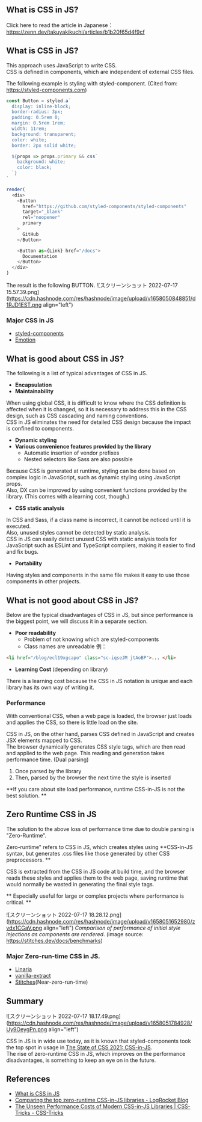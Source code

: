 ## What is CSS in JS?

Click here to read the article in Japanese：https://zenn.dev/takuyakikuchi/articles/b1b20f65d4f9cf

## What is CSS in JS?
This approach uses JavaScript to write CSS.<br/>
CSS is defined in components, which are independent of external CSS files.

The following example is styling with styled-component.
(Cited from: https://styled-components.com)

```js
const Button = styled.a`
  display: inline-block;
  border-radius: 3px;
  padding: 0.5rem 0;
  margin: 0.5rem 1rem;
  width: 11rem;
  background: transparent;
  color: white;
  border: 2px solid white;

  ${props => props.primary && css`
    background: white;
    color: black;
  `}
`

render(
  <div>
    <Button
      href="https://github.com/styled-components/styled-components"
      target="_blank"
      rel="noopener"
      primary
    >
      GitHub
    </Button>

    <Button as={Link} href="/docs">
      Documentation
    </Button>
  </div>
)
```

The result is the following BUTTON.
![スクリーンショット 2022-07-17 15.57.39.png](https://cdn.hashnode.com/res/hashnode/image/upload/v1658050848851/d1RJD1EST.png align="left")

### Major CSS in JS

- [styled-components](https://styled-components.com/)
- [Emotion](https://emotion.sh/docs/introduction)

## What is good about CSS in JS?

The following is a list of typical advantages of CSS in JS.

- **Encapsulation**
- **Maintainability**

When using global CSS, it is difficult to know where the CSS definition is affected when it is changed, so it is necessary to address this in the CSS design, such as CSS cascading and naming conventions.<br/>
CSS in JS eliminates the need for detailed CSS design because the impact is confined to components.

- **Dynamic styling**
- **Various convenience features provided by the library**
  - Automatic insertion of vendor prefixes
  - Nested selectors like Sass are also possible

Because CSS is generated at runtime, styling can be done based on complex logic in JavaScript, such as dynamic styling using JavaScript props.<br/>
Also, DX can be improved by using convenient functions provided by the library. (This comes with a learning cost, though.)

- **CSS static analysis**

In CSS and Sass, if a class name is incorrect, it cannot be noticed until it is executed. <br/>
Also, unused styles cannot be detected by static analysis.<br/>
CSS in JS can easily detect unused CSS with static analysis tools for JavaScript such as ESLint and TypeScript compilers, making it easier to find and fix bugs.

- **Portability**

Having styles and components in the same file makes it easy to use those components in other projects.

## What is not good about CSS in JS?

Below are the typical disadvantages of CSS in JS, but since performance is the biggest point, we will discuss it in a separate section.

- **Poor readability**
  - Problem of not knowing which are styled-components
  - Class names are unreadable
例：
```html
<li href="/blog/ecl19xgcapo" class="sc-iqseJM jtAoBP">... </li>
```

- **Learning Cost** (depending on library)

There is a learning cost because the CSS in JS notation is unique and each library has its own way of writing it.

### Performance

With conventional CSS, when a web page is loaded, the browser just loads and applies the CSS, so there is little load on the site.

CSS in JS, on the other hand, parses CSS defined in JavaScript and creates JSX elements mapped to CSS.<br/>
The browser dynamically generates CSS style tags, which are then read and applied to the web page. This reading and generation takes performance time. (Dual parsing)

1. Once parsed by the library
2. Then, parsed by the browser the next time the style is inserted

**If you care about site load performance, runtime CSS-in-JS is not the best solution. **

## Zero Runtime CSS in JS

The solution to the above loss of performance time due to double parsing is "Zero-Runtime".

Zero-runtime" refers to CSS in JS, which creates styles using **CSS-in-JS syntax, but generates .css files like those generated by other CSS preprocessors. **

CSS is extracted from the CSS in JS code at build time, and the browser reads these styles and applies them to the web page, saving runtime that would normally be wasted in generating the final style tags.

** Especially useful for large or complex projects where performance is critical. **


![スクリーンショット 2022-07-17 18.28.12.png](https://cdn.hashnode.com/res/hashnode/image/upload/v1658051652980/zvdx1CGaV.png align="left")
*Comparison of performance of initial style injections as components are rendered*.
(image source: https://stitches.dev/docs/benchmarks)

### Major Zero-run-time CSS in JS.

- [Linaria](https://linaria.dev/)
- [vanilla-extract](https://vanilla-extract.style/)
- [Stitches](https://stitches.dev/)(Near-zero-run-time)

## Summary


![スクリーンショット 2022-07-17 18.17.49.png](https://cdn.hashnode.com/res/hashnode/image/upload/v1658051784928/Uy9OeygPn.png align="left")

CSS in JS is in wide use today, as it is known that styled-components took the top spot in usage in [The State of CSS 2021: CSS-in-JS](https://2021.stateofcss.com/en-US/technologies/css-in-js). <br/>
The rise of zero-runtime CSS in JS, which improves on the performance disadvantages, is something to keep an eye on in the future.

## References

- [What is CSS in JS](https://b.0218.jp/202202182358.html)
- [Comparing the top zero-runtime CSS-in-JS libraries - LogRocket Blog](https://blog.logrocket.com/comparing-the-top-zero-runtime-css-in-js-libraries/)
- [The Unseen Performance Costs of Modern CSS-in-JS Libraries | CSS-Tricks - CSS-Tricks](https://css-tricks.com/the-unseen-performance-costs-of-modern-css-in-js-libraries/)

